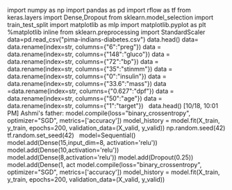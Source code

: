 import numpy as np
import pandas as pd
import rflow as tf
from keras.layers import Dense,Dropout
from sklearn.model_selection import train_test_split
import matplotlib as mlp
import matplotlib.pyplot as plt
%matplotlib inline
from sklearn.preprocessing import StandardScaler
data=pd.read_csv("pima-indians-diabetes.csv")
data.head()
data= data.rename(index=str, columns={"6":"preg"})
data = data.rename(index=str, columns={"148":"gluco"})
data = data.rename(index=str, columns={"72":"bp"})
data = data.rename(index=str, columns={"35":"stinmm"})
data = data.rename(index=str, columns={"0":"insulin"})
data = data.rename(index=str, columns={"33.6":"mass"})
data =data.rename(index=str, columns={"0.627":"dpf"})
data = data.rename(index=str, columns={"50":"age"})
data = data.rename(index=str, columns={"1":"target"})
 
data.head()
[10/18, 10:01 PM] Ashmi's father: model.compile(loss="binary_crossentropy", optimizer="SGD", metrics=['accuracy'])
model_history = model.fit(X_train, y_train, epochs=200, validation_data=(X_valid, y_valid))
np.random.seed(42)
tf.random.set_seed(42)
 
model=Sequential()
model.add(Dense(15,input_dim=8, activation='relu'))
model.add(Dense(10,activation='relu'))
model.add(Dense(8,activation='relu'))
model.add(Dropout(0.25))
model.add(Dense(1, act
model.compile(loss="binary_crossentropy", optimizer="SGD", metrics=['accuracy'])
model_history = model.fit(X_train, y_train, epochs=200, validation_data=(X_valid, y_valid))
